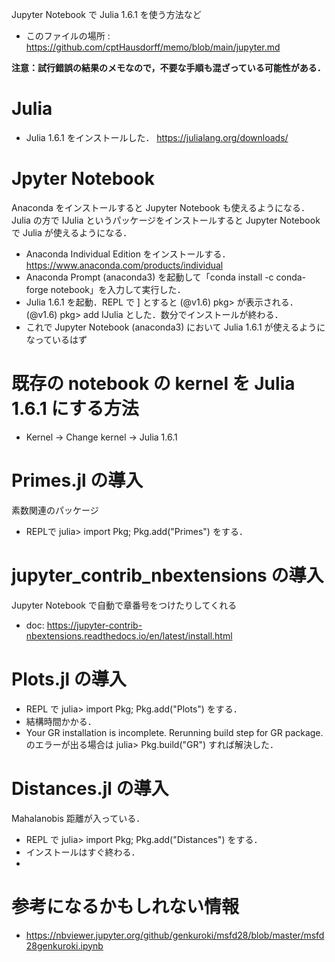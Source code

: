 Jupyter Notebook で Julia 1.6.1 を使う方法など

- このファイルの場所 : https://github.com/cptHausdorff/memo/blob/main/jupyter.md

__注意：試行錯誤の結果のメモなので，不要な手順も混ざっている可能性がある．__


# Julia

- Julia 1.6.1 をインストールした． https://julialang.org/downloads/

# Jpyter Notebook

Anaconda をインストールすると Jupyter Notebook も使えるようになる．
Julia の方で IJulia というパッケージをインストールすると Jupyter Notebook で Julia が使えるようになる．

- Anaconda Individual Edition をインストールする．https://www.anaconda.com/products/individual
- Anaconda Prompt (anaconda3) を起動して「conda install -c conda-forge notebook」を入力して実行した．
- Julia 1.6.1 を起動．REPL で ] とすると (@v1.6) pkg> が表示される．(@v1.6) pkg> add IJulia とした．数分でインストールが終わる．
- これで Jupyter Notebook (anaconda3) において Julia 1.6.1 が使えるようになっているはず

# 既存の notebook の kernel を Julia 1.6.1 にする方法

- Kernel -> Change kernel -> Julia 1.6.1

# Primes.jl の導入

素数関連のパッケージ

- REPLで julia> import Pkg; Pkg.add("Primes")  をする．

# jupyter_contrib_nbextensions の導入

Jupyter Notebook で自動で章番号をつけたりしてくれる

- doc: https://jupyter-contrib-nbextensions.readthedocs.io/en/latest/install.html

# Plots.jl の導入

- REPL で julia> import Pkg; Pkg.add("Plots") をする．
- 結構時間かかる．
- Your GR installation is incomplete. Rerunning build step for GR package. のエラーが出る場合は julia> Pkg.build("GR") すれば解決した．

# Distances.jl の導入

Mahalanobis 距離が入っている．

- REPL で julia> import Pkg; Pkg.add("Distances") をする．
- インストールはすぐ終わる．
- 




# 参考になるかもしれない情報
- https://nbviewer.jupyter.org/github/genkuroki/msfd28/blob/master/msfd28genkuroki.ipynb




